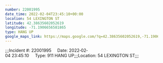 ```yaml
---
number: 22001995
date_time: 2022-02-04T23:45:10+00:00
location: 54 LEXINGTON ST
latitude: 42.38635602052619
longitude: -71.1906656581865
type: HANG UP
google_maps_link: https://maps.google.com/?q=42.38635602052619,-71.1906656581865
---
```


;;;Incident #: 22001995     Date: 2022‐02‐04 23:45:10     Type: 911 HANG UP;;;Location: 54 LEXINGTON ST;;;
